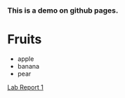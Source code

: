 ### This is a demo on github pages.
# Fruits
* apple
* banana
* pear

[Lab Report 1](https://github.com/gkim1917/cse15l-lab-reports/blob/main/lab-report-1-week-0.md)
